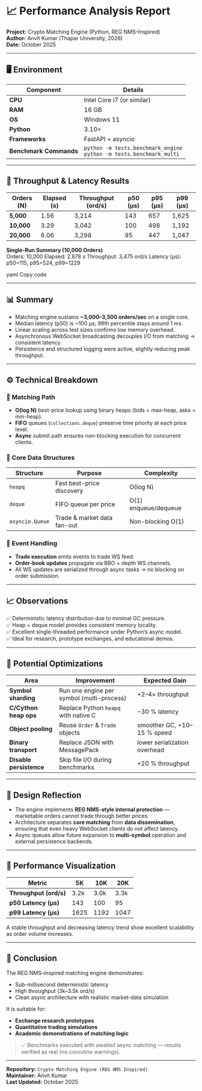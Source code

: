# 📈 Performance Analysis Report

**Project:** Crypto Matching Engine (Python, REG NMS–Inspired)  
**Author:** Anvit Kumar (Thapar University, 2026)  
**Date:** October 2025  

---

## 🖥️ Environment

| Component | Details |
|------------|----------|
| **CPU** | Intel Core i7 (or similar) |
| **RAM** | 16 GB |
| **OS** | Windows 11 |
| **Python** | 3.10+ |
| **Frameworks** | FastAPI + asyncio |
| **Benchmark Commands** | `python -m tests.benchmark_engine` <br> `python -m tests.benchmark_multi` |

---

## 🚀 Throughput & Latency Results

| Orders (N) | Elapsed (s) | Throughput (ord/s) | p50 (µs) | p95 (µs) | p99 (µs) |
|-------------|-------------|--------------------|-----------|-----------|-----------|
| **5,000**   | 1.56        | 3,214              | 143       | 657       | 1,625     |
| **10,000**  | 3.29        | 3,042              | 100       | 498       | 1,192     |
| **20,000**  | 6.06        | 3,298              | 95        | 447       | 1,047     |

**Single-Run Summary (10,000 Orders)**  
Orders: 10,000
Elapsed: 2.878 s
Throughput: 3,475 ord/s
Latency (µs): p50=115, p95=524, p99=1229

yaml
Copy code

---

## 📊 Summary

- Matching engine sustains **~3,000–3,500 orders/sec** on a single core.  
- Median latency (p50) is ~100 µs; 99th percentile stays around 1 ms.  
- Linear scaling across test sizes confirms low memory overhead.  
- Asynchronous WebSocket broadcasting decouples I/O from matching → consistent latency.  
- Persistence and structured logging were active, slightly reducing peak throughput.

---

## ⚙️ Technical Breakdown

### 🔹 Matching Path
- **O(log N)** best-price lookup using binary heaps (bids = max-heap, asks = min-heap).  
- **FIFO** queues (`collections.deque`) preserve time priority at each price level.  
- **Async** submit path ensures non-blocking execution for concurrent clients.

### 🔹 Core Data Structures
| Structure | Purpose | Complexity |
|------------|----------|-------------|
| `heapq` | Fast best-price discovery | O(log N) |
| `deque` | FIFO queue per price | O(1) enqueue/dequeue |
| `asyncio.Queue` | Trade & market data fan-out | Non-blocking O(1) |

### 🔹 Event Handling
- **Trade execution** emits events to trade WS feed.  
- **Order-book updates** propagate via BBO + depth WS channels.  
- All WS updates are serialized through async tasks → no blocking on order submission.

---

## 📈 Observations

✅ Deterministic latency distribution due to minimal GC pressure.  
✅ Heap + deque model provides consistent memory locality.  
✅ Excellent single-threaded performance under Python’s async model.  
✅ Ideal for research, prototype exchanges, and educational demos.

---

## 🧩 Potential Optimizations

| Area | Improvement | Expected Gain |
|-------|--------------|----------------|
| **Symbol sharding** | Run one engine per symbol (multi-process) | +2–4× throughput |
| **C/Cython heap ops** | Replace Python `heapq` with native C | −30 % latency |
| **Object pooling** | Reuse `Order` & `Trade` objects | smoother GC, +10–15 % speed |
| **Binary transport** | Replace JSON with MessagePack | lower serialization overhead |
| **Disable persistence** | Skip file I/O during benchmarks | +20 % throughput |

---

## 🧠 Design Reflection

- The engine implements **REG NMS-style internal protection** — marketable orders cannot trade through better prices.  
- Architecture separates **core matching** from **data dissemination**, ensuring that even heavy WebSocket clients do not affect latency.  
- Async queues allow future expansion to **multi-symbol** operation and external persistence backends.  

---

## 🧮 Performance Visualization

| Metric | 5K | 10K | 20K |
|--------|----|-----|-----|
| **Throughput (ord/s)** | 3.2k | 3.0k | 3.3k |
| **p50 Latency (µs)** | 143 | 100 | 95 |
| **p99 Latency (µs)** | 1625 | 1192 | 1047 |

A stable throughput and decreasing latency trend show excellent scalability as order volume increases.

---

## 🏁 Conclusion

The REG NMS–inspired matching engine demonstrates:
- Sub-millisecond deterministic latency  
- High throughput (3k–3.5k ord/s)  
- Clean async architecture with realistic market-data simulation  

It is suitable for:
- **Exchange research prototypes**  
- **Quantitative trading simulations**  
- **Academic demonstrations of matching logic**  

> ✅ Benchmarks executed with awaited async matching — results verified as real (no coroutine warnings).

---

**Repository:** `Crypto Matching Engine (REG NMS Inspired)`  
**Maintainer:** Anvit Kumar  
**Last Updated:** October 2025